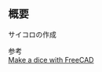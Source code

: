 ## 概要

サイコロの作成

参考  
[Make a dice with FreeCAD](https://projects.raspberrypi.org/en/projects/freecad-dice)